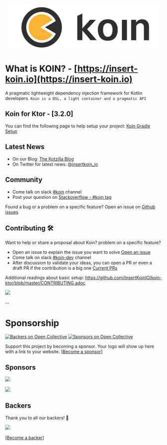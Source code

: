 ![logo](./docs/img/koin_main_logo.png)

# What is KOIN? - [https://insert-koin.io](https://insert-koin.io)
 
A pragmatic lightweight dependency injection framework for Kotlin developers. `Koin is a DSL, a light container and a pragmatic API`

## Koin for Ktor - [3.2.0]

You can find the following page to help setup your project: [Koin Gradle Setup](https://insert-koin.io/docs/setup/v3.2)

## Latest News
- On our Blog: [The Kotzilla Blog](https://blog.kotzilla.io/)
- On Twitter for latest news: [@insertkoin_io](https://twitter.com/insertkoin_io)

## Community 
- Come talk on slack [#koin](https://kotlinlang.slack.com/?redir=%2Fmessages%2Fkoin) channel
- Post your question on [Stackoverflow - #koin tag](https://stackoverflow.com/questions/tagged/koin)

Found a bug or a problem on a specific feature? Open an issue on [Github issues](https://github.com/InsertKoinIO/koin-ktor/issues)

## Contributing 🛠

Want to help or share a proposal about Koin? problem on a specific feature? 

- Open an issue to explain the issue you want to solve [Open an issue](https://github.com/InsertKoinIO/koin-ktor/issues)
- Come talk on slack [#koin-dev](https://kotlinlang.slack.com/?redir=%2Fmessages%2Fkoin-dev) channel
- After discussion to validate your ideas, you can open a PR or even a draft PR if the contribution is a big one [Current PRs](https://github.com/InsertKoinIO/koin-ktor/pulls)

Additional readings about basic setup: https://github.com/InsertKoinIO/koin-ktor/blob/master/CONTRIBUTING.adoc

<a href="https://github.com/InsertKoinIO/koin/graphs/contributors"><img src="https://opencollective.com/koin/contributors.svg?width=890&button=false" /></a>

--

# Sponsorship

[![Backers on Open Collective](https://opencollective.com/koin/backers/badge.svg)](#backers)
[![Sponsors on Open Collective](https://opencollective.com/koin/sponsors/badge.svg)](#sponsors) 

Support this project by becoming a sponsor. Your logo will show up here with a link to your website. [[Become a sponsor](https://opencollective.com/koin#sponsor)]

## Sponsors

<a href="https://getstream.io/chat/sdk/android/?utm_source=koin&utm_medium=sponsorship&utm_content=developer" target="_blank"><img src="https://github.com/InsertKoinIO/koin/blob/master/docs/img/sponsors/stream-logo-2x.png"></a>

<a href="https://opencollective.com/koin#sponsors" target="_blank"><img src="https://opencollective.com/koin/sponsors.svg?width=890"></a>

## Backers

Thank you to all our backers! 🙏

<a href="https://opencollective.com/koin#backers" target="_blank"><img src="https://opencollective.com/koin/backers.svg?width=890"></a>

[[Become a backer](https://opencollective.com/koin#backer)]


